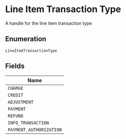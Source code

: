 
# Line Item Transaction Type

A handle for the line item transaction type

## Enumeration

`LineItemTransactionType`

## Fields

| Name |
|  --- |
| `CHARGE` |
| `CREDIT` |
| `ADJUSTMENT` |
| `PAYMENT` |
| `REFUND` |
| `INFO_TRANSACTION` |
| `PAYMENT_AUTHORIZATION` |


